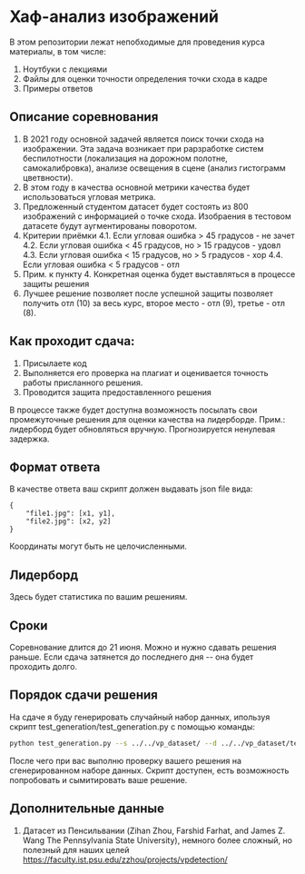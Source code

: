 # Хаф-анализ изображений

В этом репозитории лежат непобходимые для проведения курса материалы, в том числе:
1. Ноутбуки с лекциями
2. Файлы для оценки точности определения точки схода в кадре
3. Примеры ответов

## Описание соревнования

1. В 2021 году основной задачей является поиск точки схода на изображении. Эта задача возникает при рарзработке систем беспилотности (локализация на дорожном полотне, самокалибровка), анализе освещения в сцене (анализ гистограмм цветвности).
2. В этом году в качества основной метрики качества будет использоваться угловая метрика. 
3. Предложенный студентом датасет будет состоять из 800 изображений с информацией о точке схода. Изобраения в тестовом датасете будут аугментированы поворотом.
4. Критерии приёмки
4.1. Если угловая ошибка > 45 градусов - не зачет
4.2. Если угловая ошибка < 45 градусов, но > 15 градусов - удовл
4.3. Если угловая ошибка < 15 градусов, но > 5 градусов - хор
4.4. Если угловая ошибка < 5 градусов - отл
5. Прим. к пункту 4. Конкретная оценка будет выставляться в процессе защиты решения
6. Лучшее решение позволяет после успешной защиты позволяет получить отл (10) за весь курс, второе место - отл (9), третье - отл (8). 

## Как проходит сдача:
1. Присылаете код
2. Выполняется его проверка на плагиат и оценивается точность работы присланного решения.
3. Проводится защита предоставленного решения

В процессе также будет доступна возможность посылать свои промежуточные решения для оценки качества на лидерборде. 
Прим.: лидерборд будет обновляться вручную. Прогнозируется ненулевая задержка.

## Формат ответа

В качестве ответа ваш скрипт должен выдавать json file вида:

```
{
    "file1.jpg": [x1, y1], 
    "file2.jpg": [x2, y2]
}
```

Координаты могут быть не целочисленными.

## Лидерборд

Здесь будет статистика по вашим решениям.

## Сроки 

Соревнование длится до 21 июня. Можно и нужно сдавать решения раньше. Если сдача затянется до последнего дня -- она будет проходить долго. 

## Порядок сдачи решения

На сдаче я буду генерировать случайный набор данных, ипользуя скрипт test_generation/test_generation.py с помощью команды:

```bash
python test_generation.py --s ../../vp_dataset/ --d ../../vp_dataset/test2 --num 10 --seed 9876
```

После чего при вас выполню проверку вашего решения на сгенерированном наборе данных. Скрипт доступен, есть возможность попробовать и сымитировать ваше решение.

## Дополнительные данные

1. Датасет из Пенсильвании (Zihan Zhou, Farshid Farhat, and James Z. Wang
The Pennsylvania State University), немного более сложный, но полезный для наших целей https://faculty.ist.psu.edu/zzhou/projects/vpdetection/
